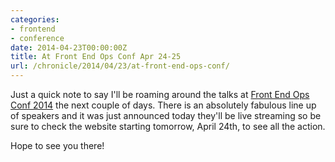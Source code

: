 ```yaml
---
categories:
- frontend
- conference
date: 2014-04-23T00:00:00Z
title: At Front End Ops Conf Apr 24-25
url: /chronicle/2014/04/23/at-front-end-ops-conf/
---
```


Just a quick note to say I'll be roaming around the talks at [Front End Ops Conf 2014](http://www.feopsconf.com/) the next couple of days. There is an absolutely fabulous line up of speakers and it was just announced today they'll be live streaming so be sure to check the website starting tomorrow, April 24th, to see all the action.

Hope to see you there!